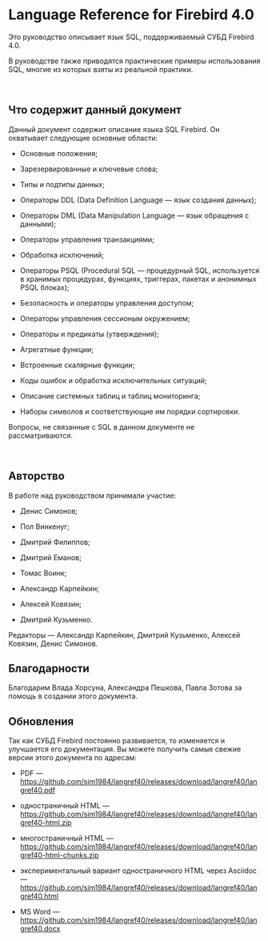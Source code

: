 Language Reference for Firebird 4.0
===================================

Это руководство описывает язык SQL, поддерживаемый СУБД Firebird 4.0.

В руководстве также приводятся практические примеры использования SQL, многие из
которых взяты из реальной практики.

  

Что содержит данный документ
----------------------------

Данный документ содержит описание языка SQL Firebird. Он охватывает следующие
основные области:

-   Основные положения;

-   Зарезервированные и ключевые слова;

-   Типы и подтипы данных;

-   Операторы DDL (Data Definition Language — язык создания данных);

-   Операторы DML (Data Manipulation Language — язык обращения с данными);

-   Операторы управления транзакциями;

-   Обработка исключений;

-   Операторы PSQL (Procedural SQL — процедурный SQL, используется в хранимых
    процедурах, функциях, триггерах, пакетах и анонимных PSQL блоках);

-   Безопасность и операторы управления доступом;

-   Операторы управления сессионым окружением;

-   Операторы и предикаты (утверждения);

-   Агрегатные функции;

-   Встроенные скалярные функции;

-   Коды ошибок и обработка исключительных ситуаций;

-   Описание системных таблиц и таблиц мониторинга;

-   Наборы символов и соответствующие им порядки сортировки.

Вопросы, не связанные с SQL в данном документе не рассматриваются.

 

Авторство
---------

В работе над руководством принимали участие:

-   Денис Симонов;

-   Пол Винкенуг;

-   Дмитрий Филиппов;

-   Дмитрий Еманов;

-   Томас Воинк;

-   Александр Карпейкин;

-   Алексей Ковязин;

-   Дмитрий Кузьменко.

Редакторы — Александр Карпейкин, Дмитрий Кузьменко, Алексей Ковязин, Денис
Симонов.



Благодарности
-------------

Благодарим Влада Хорсуна, Александра Пешкова, Павла Зотова за помощь в создании
этого документа.



Обновления
----------

Так как СУБД Firebird постоянно развивается, то изменяется и улучшается его
документация. Вы можете получить самые свежие версии этого документа по адресам:

-   PDF —
    <https://github.com/sim1984/langref40/releases/download/langref40/langref40.pdf>

-   одностраничный HTML —
    <https://github.com/sim1984/langref40/releases/download/langref40/langref40-html.zip>

-   многостраничный HTML —
    <https://github.com/sim1984/langref40/releases/download/langref40/langref40-html-chunks.zip>

-   экспериментальный вариант одностраничного HTML через Asciidoc —
    <https://github.com/sim1984/langref40/releases/download/langref40/langref40.html>

-   MS Word —
    <https://github.com/sim1984/langref40/releases/download/langref40/langref40.docx>        
